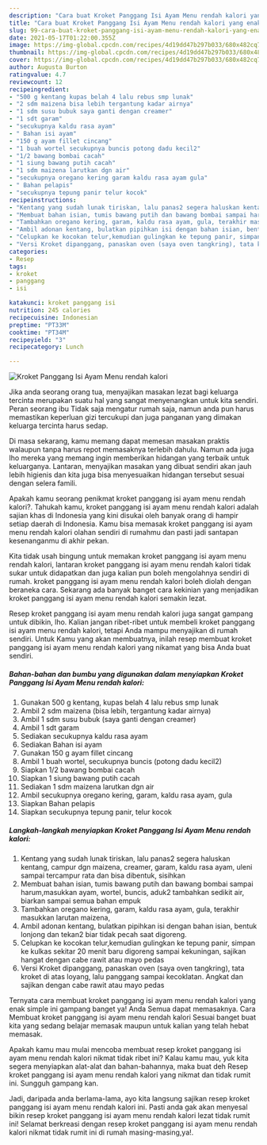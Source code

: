 ```yaml
---
description: "Cara buat Kroket Panggang Isi Ayam Menu rendah kalori yang enak Untuk Jualan"
title: "Cara buat Kroket Panggang Isi Ayam Menu rendah kalori yang enak Untuk Jualan"
slug: 99-cara-buat-kroket-panggang-isi-ayam-menu-rendah-kalori-yang-enak-untuk-jualan
date: 2021-05-17T01:22:00.355Z
image: https://img-global.cpcdn.com/recipes/4d19dd47b297b033/680x482cq70/kroket-panggang-isi-ayam-menu-rendah-kalori-foto-resep-utama.jpg
thumbnail: https://img-global.cpcdn.com/recipes/4d19dd47b297b033/680x482cq70/kroket-panggang-isi-ayam-menu-rendah-kalori-foto-resep-utama.jpg
cover: https://img-global.cpcdn.com/recipes/4d19dd47b297b033/680x482cq70/kroket-panggang-isi-ayam-menu-rendah-kalori-foto-resep-utama.jpg
author: Augusta Burton
ratingvalue: 4.7
reviewcount: 12
recipeingredient:
- "500 g kentang kupas belah 4 lalu rebus smp lunak"
- "2 sdm maizena bisa lebih tergantung kadar airnya"
- "1 sdm susu bubuk saya ganti dengan creamer"
- "1 sdt garam"
- "secukupnya kaldu rasa ayam"
- " Bahan isi ayam"
- "150 g ayam fillet cincang"
- "1 buah wortel secukupnya buncis potong dadu kecil2"
- "1/2 bawang bombai cacah"
- "1 siung bawang putih cacah"
- "1 sdm maizena larutkan dgn air"
- "secukupnya oregano kering garam kaldu rasa ayam gula"
- " Bahan pelapis"
- "secukupnya tepung panir telur kocok"
recipeinstructions:
- "Kentang yang sudah lunak tiriskan, lalu panas2 segera haluskan kentang, campur dgn maizena, creamer, garam, kaldu rasa ayam, uleni sampai tercampur rata dan bisa dibentuk, sisihkan"
- "Membuat bahan isian, tumis bawang putih dan bawang bombai sampai harum,masukkan ayam, wortel, buncis, aduk2 tambahkan sedikit air, biarkan sampai semua bahan empuk"
- "Tambahkan oregano kering, garam, kaldu rasa ayam, gula, terakhir masukkan larutan maizena,"
- "Ambil adonan kentang, bulatkan pipihkan isi dengan bahan isian, bentuk lonjong dan tekan2 biar tidak pecah saat digoreng."
- "Celupkan ke kocokan telur,kemudian gulingkan ke tepung panir, simpan ke kulkas sekitar 20 menit baru digoreng sampai kekuningan, sajikan hangat dengan cabe rawit atau mayo pedas"
- "Versi Kroket dipanggang, panaskan oven (saya oven tangkring), tata kroket di atas loyang, lalu panggang sampai kecoklatan. Angkat dan sajikan dengan cabe rawit atau mayo pedas"
categories:
- Resep
tags:
- kroket
- panggang
- isi

katakunci: kroket panggang isi 
nutrition: 245 calories
recipecuisine: Indonesian
preptime: "PT33M"
cooktime: "PT34M"
recipeyield: "3"
recipecategory: Lunch

---
```



![Kroket Panggang Isi Ayam Menu rendah kalori](https://img-global.cpcdn.com/recipes/4d19dd47b297b033/680x482cq70/kroket-panggang-isi-ayam-menu-rendah-kalori-foto-resep-utama.jpg)

Jika anda seorang orang tua, menyajikan masakan lezat bagi keluarga tercinta merupakan suatu hal yang sangat menyenangkan untuk kita sendiri. Peran seorang ibu Tidak saja mengatur rumah saja, namun anda pun harus memastikan keperluan gizi tercukupi dan juga panganan yang dimakan keluarga tercinta harus sedap.

Di masa  sekarang, kamu memang dapat memesan masakan praktis walaupun tanpa harus repot memasaknya terlebih dahulu. Namun ada juga lho mereka yang memang ingin memberikan hidangan yang terbaik untuk keluarganya. Lantaran, menyajikan masakan yang dibuat sendiri akan jauh lebih higienis dan kita juga bisa menyesuaikan hidangan tersebut sesuai dengan selera famili. 



Apakah kamu seorang penikmat kroket panggang isi ayam menu rendah kalori?. Tahukah kamu, kroket panggang isi ayam menu rendah kalori adalah sajian khas di Indonesia yang kini disukai oleh banyak orang di hampir setiap daerah di Indonesia. Kamu bisa memasak kroket panggang isi ayam menu rendah kalori olahan sendiri di rumahmu dan pasti jadi santapan kesenanganmu di akhir pekan.

Kita tidak usah bingung untuk memakan kroket panggang isi ayam menu rendah kalori, lantaran kroket panggang isi ayam menu rendah kalori tidak sukar untuk didapatkan dan juga kalian pun boleh mengolahnya sendiri di rumah. kroket panggang isi ayam menu rendah kalori boleh diolah dengan beraneka cara. Sekarang ada banyak banget cara kekinian yang menjadikan kroket panggang isi ayam menu rendah kalori semakin lezat.

Resep kroket panggang isi ayam menu rendah kalori juga sangat gampang untuk dibikin, lho. Kalian jangan ribet-ribet untuk membeli kroket panggang isi ayam menu rendah kalori, tetapi Anda mampu menyajikan di rumah sendiri. Untuk Kamu yang akan membuatnya, inilah resep membuat kroket panggang isi ayam menu rendah kalori yang nikamat yang bisa Anda buat sendiri.

<!--inarticleads1-->

##### Bahan-bahan dan bumbu yang digunakan dalam menyiapkan Kroket Panggang Isi Ayam Menu rendah kalori:

1. Gunakan 500 g kentang, kupas belah 4 lalu rebus smp lunak
1. Ambil 2 sdm maizena (bisa lebih, tergantung kadar airnya)
1. Ambil 1 sdm susu bubuk (saya ganti dengan creamer)
1. Ambil 1 sdt garam
1. Sediakan secukupnya kaldu rasa ayam
1. Sediakan  Bahan isi ayam
1. Gunakan 150 g ayam fillet cincang
1. Ambil 1 buah wortel, secukupnya buncis (potong dadu kecil2)
1. Siapkan 1/2 bawang bombai cacah
1. Siapkan 1 siung bawang putih cacah
1. Sediakan 1 sdm maizena larutkan dgn air
1. Ambil secukupnya oregano kering, garam, kaldu rasa ayam, gula
1. Siapkan  Bahan pelapis
1. Siapkan secukupnya tepung panir, telur kocok




<!--inarticleads2-->

##### Langkah-langkah menyiapkan Kroket Panggang Isi Ayam Menu rendah kalori:

1. Kentang yang sudah lunak tiriskan, lalu panas2 segera haluskan kentang, campur dgn maizena, creamer, garam, kaldu rasa ayam, uleni sampai tercampur rata dan bisa dibentuk, sisihkan
1. Membuat bahan isian, tumis bawang putih dan bawang bombai sampai harum,masukkan ayam, wortel, buncis, aduk2 tambahkan sedikit air, biarkan sampai semua bahan empuk
1. Tambahkan oregano kering, garam, kaldu rasa ayam, gula, terakhir masukkan larutan maizena,
1. Ambil adonan kentang, bulatkan pipihkan isi dengan bahan isian, bentuk lonjong dan tekan2 biar tidak pecah saat digoreng.
1. Celupkan ke kocokan telur,kemudian gulingkan ke tepung panir, simpan ke kulkas sekitar 20 menit baru digoreng sampai kekuningan, sajikan hangat dengan cabe rawit atau mayo pedas
1. Versi Kroket dipanggang, panaskan oven (saya oven tangkring), tata kroket di atas loyang, lalu panggang sampai kecoklatan. Angkat dan sajikan dengan cabe rawit atau mayo pedas




Ternyata cara membuat kroket panggang isi ayam menu rendah kalori yang enak simple ini gampang banget ya! Anda Semua dapat memasaknya. Cara Membuat kroket panggang isi ayam menu rendah kalori Sesuai banget buat kita yang sedang belajar memasak maupun untuk kalian yang telah hebat memasak.

Apakah kamu mau mulai mencoba membuat resep kroket panggang isi ayam menu rendah kalori nikmat tidak ribet ini? Kalau kamu mau, yuk kita segera menyiapkan alat-alat dan bahan-bahannya, maka buat deh Resep kroket panggang isi ayam menu rendah kalori yang nikmat dan tidak rumit ini. Sungguh gampang kan. 

Jadi, daripada anda berlama-lama, ayo kita langsung sajikan resep kroket panggang isi ayam menu rendah kalori ini. Pasti anda gak akan menyesal bikin resep kroket panggang isi ayam menu rendah kalori lezat tidak rumit ini! Selamat berkreasi dengan resep kroket panggang isi ayam menu rendah kalori nikmat tidak rumit ini di rumah masing-masing,ya!.

